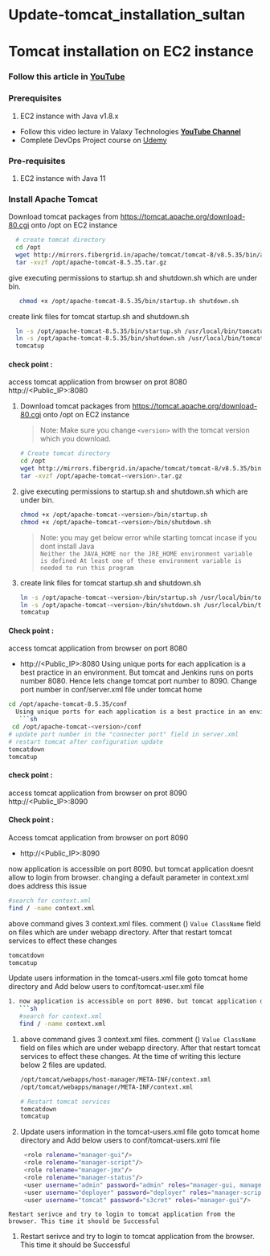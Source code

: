 # Update-tomcat_installation_sultan
# Tomcat installation on EC2 instance

### Follow this article in **[YouTube](https://www.youtube.com/watch?v=m21nFreFw8A)**
### Prerequisites
1. EC2 instance with Java v1.8.x 

- Follow this video lecture in Valaxy Technologies **[YouTube Channel](https://youtu.be/68WNroQBUts)**  
- Complete DevOps Project course on [Udemy](https://www.udemy.com/course/valaxy-devops/?referralCode=8147A5CF4C8C7D9E253F)  
### Pre-requisites
1. EC2 instance with Java 11
### Install Apache Tomcat
Download tomcat packages from  https://tomcat.apache.org/download-80.cgi onto /opt on EC2 instance
```sh 
  # create tomcat directory
  cd /opt
  wget http://mirrors.fibergrid.in/apache/tomcat/tomcat-8/v8.5.35/bin/apache-tomcat-8.5.35.tar.gz
  tar -xvzf /opt/apache-tomcat-8.5.35.tar.gz
```
give executing permissions to startup.sh and shutdown.sh which are under bin. 
```sh
   chmod +x /opt/apache-tomcat-8.5.35/bin/startup.sh shutdown.sh
```

create link files for tomcat startup.sh and shutdown.sh 
```sh
  ln -s /opt/apache-tomcat-8.5.35/bin/startup.sh /usr/local/bin/tomcatup
  ln -s /opt/apache-tomcat-8.5.35/bin/shutdown.sh /usr/local/bin/tomcatdown
  tomcatup
```
#### check point :
access tomcat application from browser on prot 8080  
http://<Public_IP>:8080
1. Download tomcat packages from  https://tomcat.apache.org/download-80.cgi onto /opt on EC2 instance
   > Note: Make sure you change `<version>` with the tomcat version which you download. 
   ```sh 
   # Create tomcat directory
   cd /opt
   wget http://mirrors.fibergrid.in/apache/tomcat/tomcat-8/v8.5.35/bin/apache-tomcat-8.5.35.tar.gz
   tar -xvzf /opt/apache-tomcat-<version>.tar.gz
   ```
1. give executing permissions to startup.sh and shutdown.sh which are under bin. 
   ```sh
   chmod +x /opt/apache-tomcat-<version>/bin/startup.sh 
   chmod +x /opt/apache-tomcat-<version>/bin/shutdown.sh
   ```
   > Note: you may get below error while starting tomcat incase if you dont install Java   
   `Neither the JAVA_HOME nor the JRE_HOME environment variable is defined At least one of these environment variable is needed to run this program`
1. create link files for tomcat startup.sh and shutdown.sh 
   ```sh
   ln -s /opt/apache-tomcat-<version>/bin/startup.sh /usr/local/bin/tomcatup
   ln -s /opt/apache-tomcat-<version>/bin/shutdown.sh /usr/local/bin/tomcatdown
   tomcatup
   ```
  #### Check point :
access tomcat application from browser on port 8080  
 - http://<Public_IP>:8080
Using unique ports for each application is a best practice in an environment. But tomcat and Jenkins runs on ports number 8080. Hence lets change tomcat port number to 8090. Change port number in conf/server.xml file under tomcat home
```sh
cd /opt/apache-tomcat-8.5.35/conf
  Using unique ports for each application is a best practice in an environment. But tomcat and Jenkins runs on ports number 8080. Hence lets change tomcat port number to 8090. Change port number in conf/server.xml file under tomcat home
   ```sh
 cd /opt/apache-tomcat-<version>/conf
# update port number in the "connecter port" field in server.xml
# restart tomcat after configuration update
tomcatdown
tomcatup
```
#### check point :
access tomcat application from browser on prot 8090  
http://<Public_IP>:8090
#### Check point :
Access tomcat application from browser on port 8090  
 - http://<Public_IP>:8090

now application is accessible on port 8090. but tomcat application doesnt allow to login from browser. changing a default parameter in context.xml does address this issue
```sh
#search for context.xml
find / -name context.xml
```
above command gives 3 context.xml files. comment (<!-- & -->) `Value ClassName` field on files which are under webapp directory. 
After that restart tomcat services to effect these changes
```sh 
tomcatdown
tomcatup
```
Update users information in the tomcat-users.xml file
goto tomcat home directory and Add below users to conf/tomcat-user.xml file
```sh
1. now application is accessible on port 8090. but tomcat application doesnt allow to login from browser. changing a default parameter in context.xml does address this issue
   ```sh
   #search for context.xml
   find / -name context.xml
   ```
1. above command gives 3 context.xml files. comment (<!-- & -->) `Value ClassName` field on files which are under webapp directory. 
After that restart tomcat services to effect these changes. 
At the time of writing this lecture below 2 files are updated. 
   ```sh 
   /opt/tomcat/webapps/host-manager/META-INF/context.xml
   /opt/tomcat/webapps/manager/META-INF/context.xml
   
   # Restart tomcat services
   tomcatdown  
   tomcatup
   ```
1. Update users information in the tomcat-users.xml file
goto tomcat home directory and Add below users to conf/tomcat-users.xml file
   ```sh
	<role rolename="manager-gui"/>
	<role rolename="manager-script"/>
	<role rolename="manager-jmx"/>
	<role rolename="manager-status"/>
	<user username="admin" password="admin" roles="manager-gui, manager-script, manager-jmx, manager-status"/>
	<user username="deployer" password="deployer" roles="manager-script"/>
	<user username="tomcat" password="s3cret" roles="manager-gui"/>
```
Restart serivce and try to login to tomcat application from the browser. This time it should be Successful

   ```
1. Restart serivce and try to login to tomcat application from the browser. This time it should be Successful
